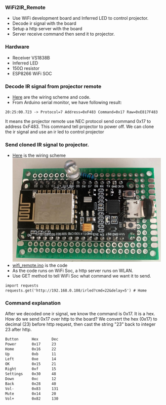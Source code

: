 ### WiFi2IR_Remote
* Use WiFi development board and Inferred LED to control projector.
* Decode ir signal with the board 
* Setup a http server with the board
* Server receive command then send it to projector.
### Hardware
* Receiver VS1838B
* Inferred LED
* 150Ω resistor
* ESP8266 WiFi SOC
### Decode IR signal from projector remote
* [Here](https://github.com/xg590/IoT/blob/master/Infrared/README.md#use-receiver-vs1838bamazon-to-decode-remote-signal) are the wiring scheme and code. 
* From Arduino serial monitor, we have following result:
``` 
20:25:00.723 -> Protocol=7 Address=0xF483 Command=0x17 Raw=0xE817F483 
```
It means the projector remote use NEC protocol send command 0x17 to address 0xF483. This command tell projector to power off. We can clone the ir signal and use an ir led to control projector
### Send cloned IR signal to projector.
* [Here](https://github.com/xg590/IoT/blob/master/Infrared/README.md#sender) is the wiring scheme 
<img src="wifi_remote.jpg"></img> 
* [wifi_remote.ino](https://github.com/xg590/IoT/blob/master/WiFi_Remote/wifi_remote.ino) is the code 
* As the code runs on WiFi Soc, a http server runs on WLAN.
* Use GET method to tell WiFi Soc what command we want it to send.
```
import requests 
requests.get('http://192.168.0.108/irled?cmd=22&delay=5') # Home 
```
### Command explanation 
After we decoded one ir signal, we know the command is 0x17. It is a hex. How do we send 0x17 over http to the board? We convert the hex (0x17) to decimal (23) before http request, then cast the string "23" back to integer 23 after http.
```
Button      Hex      Dec
Power       0x17     23
Home        0x16     22
Up          0xb      11
Left        0xe      14
OK          0x15     21
Right       0xf      15
Settings    0x30     48
Down        0xc      12
Back        0x28     40
Vol-        0x83     131
Mute        0x14     20
Vol+        0x82     130
```
